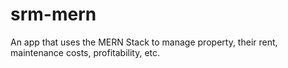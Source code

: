 # srm-mern
An app that uses the MERN Stack to manage property, their rent, maintenance costs, profitability, etc.
